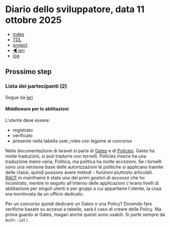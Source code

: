 # Diario dello sviluppatore, data 11 ottobre 2025

* [index](../index.md)
* [TDL](../TDL.md)
* [project](https://github.com/users/mrai64/projects/1)
* [◀️ ieri](./2025-10-09_IT.md)
* [log](/storage/logs/laravel.log)

## Prossimo step

### Lista dei partecipanti (2)

Segue da [ieri](./2025-10-10_IT.md#lista-dei-partecipanti-2)

#### Middleware per le abilitazioni

L'utente deve essere:

* registrato
* verificato
* presente nella tabella user_roles
  con legame al concorso

Nella documentazione di laravel si parla di
[Gates](https://laravel.com/docs/12.x/authorization#gates) e di
[Policies](https://laravel.com/docs/12.x/authorization#creating-policies).
Gates ha molte traduzioni, si può tradurre con tornelli.
Policies invece ha una traduzione meno varia, Politica, ma politica ha
molte accezioni. Se i tornelli sono una versione base delle autorizzazioni
le politiche si applicano tramite delle classi, quindi possono
avere metodi - funzioni piuttosto articolati.  
[RACF](https://en.wikipedia.org/wiki/Resource_Access_Control_Facility) 
in mainframe è stato uno dei primi *gestori di accesso*
che ho incontrato, mentre in seguito all'interno delle applicazioni c'erano
livelli di abilitazione per singoli utenti e per gruppi a cui appartiene
l'utente, la cosa era monitorata da un ufficio dedicato.

Per un concorso quindi dedicare un Gates o una Policy? Dovendo fare
verifiche basate su accessi a tabelle, sarà il caso di creare delle Policy.
Ma prima guardo ai Gates, magari anche questi sono usabili.
Si parte sempre da `Auth::id()`.
